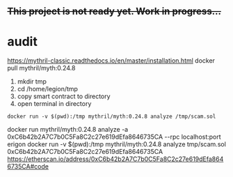 ## ~~This project is not ready yet. Work in progress...~~

# audit
https://mythril-classic.readthedocs.io/en/master/installation.html
docker pull mythril/myth:0.24.8
1) mkdir tmp
2) cd /home/legion/tmp
3) copy smart contract to directory
4) open terminal in directory
```shell
docker run -v $(pwd):/tmp mythril/myth:0.24.8 analyze /tmp/scam.sol
```

docker run mythril/myth:0.24.8 analyze 
-a 0xC6b42b2A7C7b0C5Fa8C2c27e619dEfa8646735CA
--rpc localhost:port erigon
docker run -v $(pwd):/tmp mythril/myth:0.24.8 analyze tmp/scam.sol
0xC6b42b2A7C7b0C5Fa8C2c27e619dEfa8646735CA
https://etherscan.io/address/0xC6b42b2A7C7b0C5Fa8C2c27e619dEfa8646735CA#code



